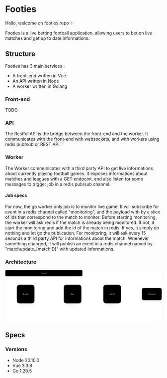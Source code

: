 # Footies

Hello, welcome on footies repo ✨

Footies is a live betting football application, allowing users to bet on live matches and get up to date informations.

## Structure

Footies has 3 main services :

-   A front-end written in Vue
-   An API written in Node
-   A worker written in Golang

### Front-end

TODO

### API

The Restful API is the bridge between the front-end and the worker. It communicates with the front-end with websockets, and with workers using redis pub/sub or REST API.

### Worker

The Worker communicates with a third party API to get live informations about currently playing football games.
It exposes informations about matches and leagues with a GET endpoint, and also listen for some messages to trigger job in a redis pub/sub channel.

#### Job specs

For now, the go worker only job is to monitor live game. It will subscribe for event in a redis channel called "monitoring", and the payload with by a slice of ids that correspond to the match to monitor.
Before starting monitoring, the worker will ask redis if the match is already being monitored. If not, it start the monitoring and add the id of the match in redis. If yes, it simply do nothing and let go the publication.
For monitoring, it will ask every 15 seconds a third party API for informations about the match. Whenever something changed, it will publish an event in a redis channel named by "matchupdate\_[matchID]" with updated informations.

### Architecture

![App architecture](./architecture.drawio.svg)

## Specs

### Versions

-   Node 20.10.0
-   Vue 3.3.8
-   Go 1.20.5
